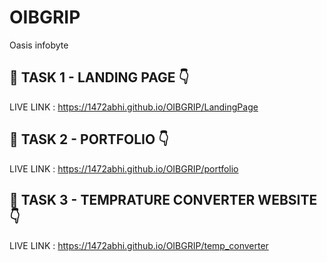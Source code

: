 # OIBGRIP
Oasis infobyte

## 🔗 TASK 1 - LANDING PAGE  👇

LIVE LINK : https://1472abhi.github.io/OIBGRIP/LandingPage

## 🔗 TASK 2 - PORTFOLIO  👇

LIVE LINK : https://1472abhi.github.io/OIBGRIP/portfolio

## 🔗 TASK 3 - TEMPRATURE CONVERTER WEBSITE  👇
LIVE LINK : https://1472abhi.github.io/OIBGRIP/temp_converter

